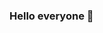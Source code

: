 ### Hello everyone 👋

<!--


My name is Wang Heng.
I come from Chongqing Three Gorges University. 
I have a passion for open-source projects.
